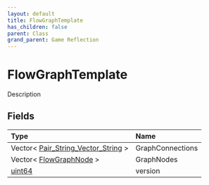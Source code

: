 ```yaml
---
layout: default
title: FlowGraphTemplate
has_children: false
parent: Class
grand_parent: Game Reflection
---
```

# FlowGraphTemplate
Description 

## Fields

| Type | Name |
|:-------------|:--------------|
| Vector< [Pair_String_Vector_String](/docs/game-reflection/classes/pair__string__vector__string) > | GraphConnections |
| Vector< [FlowGraphNode](/docs/game-reflection/classes/flow_graph_node) > | GraphNodes |
| [uint64](/docs/game-reflection/components/uint64) | version |

